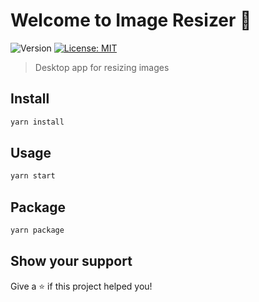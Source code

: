 # Welcome to Image Resizer 👋

![Version](https://img.shields.io/badge/version-1.0.0-blue.svg?cacheSeconds=2592000)
[![License: MIT](https://img.shields.io/badge/License-MIT-yellow.svg)](#)

> Desktop app for resizing images

## Install

```sh
yarn install
```

## Usage

```sh
yarn start
```

## Package

```sh
yarn package
```

## Show your support

Give a ⭐️ if this project helped you!
